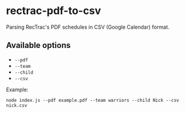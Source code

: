 # rectrac-pdf-to-csv

Parsing RecTrac's PDF schedules in CSV (Google Calendar) format.

## Available options

- `--pdf`
- `--team`
- `--child`
- `--csv`

Example:

`node index.js --pdf example.pdf --team warriors --child Nick --csv nick.csv`



